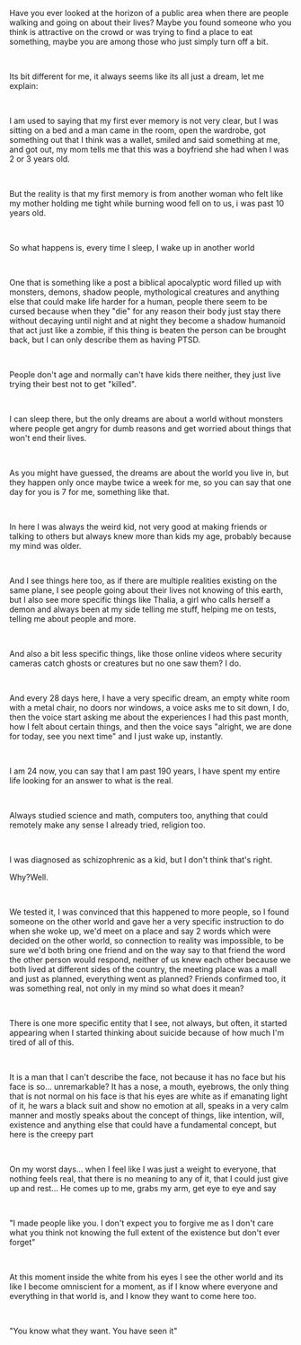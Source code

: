 Have you ever looked at the horizon of a public area when there are people walking and going on about their lives? Maybe you found someone who you think is attractive on the crowd or was trying to find a place to eat something, maybe you are among those who just simply turn off a bit.

&#x200B;

Its bit different for me, it always seems like its all just a dream, let me explain: 

&#x200B;

I am used to saying that my first ever memory is not very clear, but I was sitting on a bed and a man came in the room, open the wardrobe, got something out that I think was a wallet, smiled and said something at me, and got out, my mom tells me that this was a boyfriend she had when I was 2 or 3 years old.

&#x200B;

But the reality is that my first memory is from another woman who felt like my mother holding me tight while burning wood fell on to us, i was past 10 years old.

&#x200B;

So what happens is, every time I sleep, I wake up in another world

&#x200B;

One that is something like a post a biblical apocalyptic word filled up with monsters, demons, shadow people, mythological creatures and anything else that could make life harder for a human, people there seem to be cursed because when they "die" for any reason their body just stay there without decaying until night and at night they become a shadow humanoid that act just like a zombie, if this thing is beaten the person can be brought back, but I can only describe them as having PTSD. 

&#x200B;

People don't age and normally can't have kids there neither, they just live trying their best not to get "killed".

&#x200B;

I can sleep there, but the only dreams are about a world without monsters where people get angry for dumb reasons and get worried about things that won't end their lives.

&#x200B;

As you might have guessed, the dreams are about the world you live in, but they happen only once maybe twice a week for me, so you can say that one day for you is 7 for me, something like that.

&#x200B;

In here I was always the weird kid, not very good at making friends or talking to others but always knew more than kids my age, probably because my mind was older.

&#x200B;

And I see things here too, as if there are multiple realities existing on the same plane, I see people going about their lives not knowing of this earth, but I also see more specific things like Thalia, a girl who calls herself a demon and always been at my side telling me stuff, helping me on tests, telling me about people and more.

&#x200B;

And also a bit less specific things, like those online videos where security cameras catch ghosts or creatures but no one saw them? I do.

&#x200B;

And every 28 days here, I have a very specific dream, an empty white room with a metal chair, no doors nor windows, a voice asks me to sit down, I do, then the voice start asking me about the experiences I had this past month, how I felt about certain things, and then the voice says "alright, we are done for today, see you next time" and I just wake up, instantly. 

&#x200B;

I am 24 now, you can say that I am past 190 years, I have spent my entire life looking for an answer to what is the real.

&#x200B;

Always studied science and math, computers too, anything that could remotely make any sense I already tried, religion too.

&#x200B;

I was diagnosed as schizophrenic as a kid, but I don't think that's right.

Why?Well.

&#x200B;

We tested it, I was convinced that this happened to more people, so I found someone on the other world and gave her a very specific instruction to do when she woke up, we'd meet on a place and say 2 words which were decided on the other world, so connection to reality was impossible, to be sure we'd both bring one friend and on the way say to that friend the word the other person would respond, neither of us knew each other because we both lived at different sides of the country, the meeting place was a mall and just as planned, everything went as planned? Friends confirmed too, it was something real, not only in my mind so what does it mean? 

&#x200B;

There is one more specific entity that I see, not always, but often, it started appearing when I started thinking about suicide because of how much I'm tired of all of this.

&#x200B;

It is a man that I can't describe the face, not because it has no face but his face is so... unremarkable? It has a nose, a mouth, eyebrows, the only thing that is not normal on his face is that his eyes are white as if emanating light of it, he wars a black suit and show no emotion at all, speaks in a very calm manner and mostly speaks about the concept of things, like intention, will, existence and anything else that could have a fundamental concept, but here is the creepy part

&#x200B;

On my worst days... when I feel like I was just a weight to everyone, that nothing feels real, that there is no meaning to any of it, that I could just give up and rest... He comes up to me, grabs my arm, get eye to eye and say

&#x200B;

"I made people like you. I don't expect you to forgive me as I don't care what you think not knowing the full extent of the existence but don't ever forget"

&#x200B;

At this moment inside the white from his eyes I see the other world and its like I become omniscient for a moment, as if I know where everyone and everything in that world is, and I know they want to come here too.

&#x200B;

"You know what they want. You have seen it"